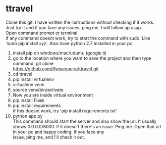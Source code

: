 # ttravel

Clone this git. I have written the instructions without checking if it works. Just try it and if you face any issues, ping me. I will follow up asap. <br>
Open command prompt or terminal <br>
If any command doesnt work, try to start the command with sudo. Like 'sudo pip install xyz'. Also have python 2.7 installed in your pc. <br>
1. install pip on windows/mac/ubuntu (google it)<br>
2. go to the location where you want to save the project and then type command, git clone<br> https://github.com/flynsequeira/ttravel.git<br>
3. cd ttravel<br>
3. pip install virtualenv<br>
4. virtualenv venv<br>
5. source venv/bin/activate<br>
6. Now you are inside virtual environment<br>
7. pip install Flask<br>
8. pip install requirements<br>
  if this doesnt work, try 'pip install requirements.txt'<br>
9. python app.py<br>
  This command should start the server and also show the url. It usually shows 0.0.0.0/8000. If it doesn't there's an issue. Ping me. Open that url in your pc and happy coding. If you face any<br> issue, ping me, and I'll check it out.<br>
